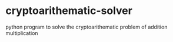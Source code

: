 # cryptoarithematic-solver
python program to solve the cryptoarithematic problem of addition multiplication
